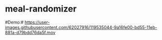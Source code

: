 # meal-randomizer


#Demo:#
https://user-images.githubusercontent.com/62027916/119535044-9a16fe00-bd55-11eb-881a-d79bdd76da5f.mov


